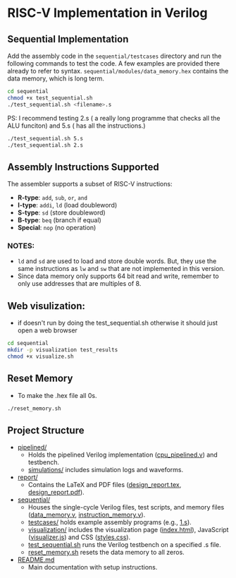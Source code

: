
# RISC-V Implementation in Verilog


## Sequential Implementation

Add the assembly code in the `sequential/testcases` directory and run the following commands to test the code. A few examples are provided there already to refer to syntax. `sequential/modules/data_memory.hex` contains the data memory, which is long term.

```bash
cd sequential
chmod +x test_sequential.sh
./test_sequential.sh <filename>.s
```

PS: I recommend testing 2.s ( a really long programme that checks all the ALU funciton) and 5.s ( has all the instructions.)
```bash
./test_sequential.sh 5.s
./test_sequential.sh 2.s
```

## Assembly Instructions Supported

The assembler supports a subset of RISC-V instructions:
- **R-type**: `add`, `sub`, `or`, `and`
- **I-type**: `addi`, `ld` (load doubleword)
- **S-type**: `sd` (store doubleword)
- **B-type**: `beq` (branch if equal)
- **Special**: `nop` (no operation)

### NOTES: 
- `ld` and `sd` are used to load and store double words. But, they use the same instructions as `lw` and `sw` that are not implemented in this version.
- Since data memory only supports 64 bit read and write, remember to only use addresses that are multiples of 8.

## Web visulization:
- if doesn't run by doing the test_sequential.sh otherwise it should just open a web browser
```bash
cd sequential
mkdir -p visualization test_results
chmod +x visualize.sh
```

## Reset Memory
- To make the .hex file all 0s.
```sh
./reset_memory.sh
```


## Project Structure

- [pipelined/](pipelined/)
  - Holds the pipelined Verilog implementation ([cpu_pipelined.v](pipelined/verilog/cpu_pipelined.v)) and testbench.
  - [simulations/](pipelined/simulations/) includes simulation logs and waveforms.
- [report/](report/)
  - Contains the LaTeX and PDF files ([design_report.tex](report/design_report.tex), [design_report.pdf](report/design_report.pdf)).
- [sequential/](sequential/)
  - Houses the single-cycle Verilog files, test scripts, and memory files ([data_memory.v](sequential/modules/data_memory.v), [instruction_memory.v](sequential/modules/instruction_memory.v)).
  - [testcases/](sequential/testcases/) holds example assembly programs (e.g., [1.s](sequential/testcases/1.s)).
  - [visualization/](sequential/visualization/) includes the visualization page ([index.html](sequential/visualization/index.html)), JavaScript ([visualizer.js](sequential/visualization/visualizer.js)) and CSS ([styles.css](sequential/visualization/styles.css)).
  - [test_sequential.sh](sequential/test_sequential.sh) runs the Verilog testbench on a specified .s file.
  - [reset_memory.sh](sequential/reset_memory.sh) resets the data memory to all zeros.
- [README.md](README.md)
  - Main documentation with setup instructions.

